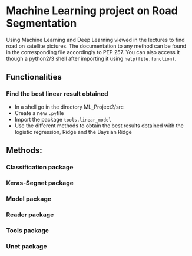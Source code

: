 # Machine Learning project on Road Segmentation

Using Machine Learning and Deep Learning viewed in the lectures to find road on satellite pictures.
The documentation to any method can be found in the corresponding file accordingly to PEP 257.
You can also access it though a python2/3 shell after importing it using `help(file.function)`.

## Functionalities

### Find the best linear result obtained
- In a shell go in the directory ML_Project2/src
- Create a new `.py`file
- Import the package `tools.linear_model`
- Use the different methods to obtain the best results obtained with the logistic regression, Ridge and the Baysian Ridge

## Methods:

### Classification package

### Keras-Segnet package

### Model package

### Reader package

### Tools package

### Unet package
